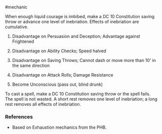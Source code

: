  #mechanic 

When enough liquid courage is imbibed, make a DC 10 Constitution saving throw or advance one level of inebriation. Effects of inebriation are cumulative.

1. Disadvantage on Persuasion and Deception; Advantage against Frightened

2. Disadvantage on Ability Checks; Speed halved

3. Disadvantage on Saving Throws; Cannot dash or move more than 10' in the same direction

4. Disadvantage on Attack Rolls; Damage Resistance

5. Become Unconscious (pass out, blind drunk)

To cast a spell, make a DC 10 Constitution saving throw or the spell fails. The spell is not wasted. A short rest removes one level of inebriation; a long rest removes all effects of inebriation.

### References

* Based on Exhaustion mechanics from the PHB.
